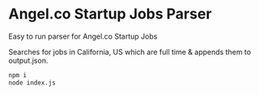 # Angel.co Startup Jobs Parser
Easy to run parser for Angel.co Startup Jobs    

Searches for jobs in California, US which are full time & appends them to output.json.

```bash
npm i
node index.js
```